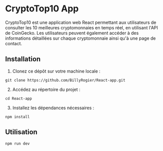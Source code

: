 # CryptoTop10 App

CryptoTop10 est une application web React permettant aux utilisateurs de consulter les 10 meilleures cryptomonnaies en temps réel, en utilisant l'API de CoinGecko. Les utilisateurs peuvent également accéder à des informations détaillées sur chaque cryptomonnaie ainsi qu'à une page de contact.

## Installation

1. Clonez ce dépôt sur votre machine locale :

`git clone https://github.com/BillyRogier/React-app.git`

2. Accédez au répertoire du projet :

`cd React-app`

3. Installez les dépendances nécessaires :

`npm install`

## Utilisation

`npm run dev`
